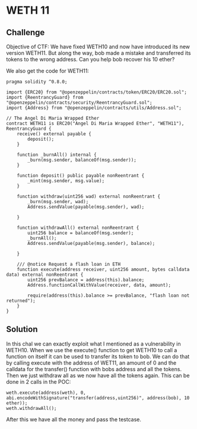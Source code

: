 # WETH 11

## Challenge

Objective of CTF:
We have fixed WETH10 and now have introduced its new version WETH11.
But along the way, bob made a mistake and transferred its tokens to the wrong address.
Can you help bob recover his 10 ether?

We also get the code for WETH11:

```solidity
pragma solidity ^0.8.0;

import {ERC20} from "@openzeppelin/contracts/token/ERC20/ERC20.sol";
import {ReentrancyGuard} from "@openzeppelin/contracts/security/ReentrancyGuard.sol";
import {Address} from "@openzeppelin/contracts/utils/Address.sol";

// The Angel Di Maria Wrapped Ether
contract WETH11 is ERC20("Angel Di Maria Wrapped Ether", "WETH11"), ReentrancyGuard {
    receive() external payable {
        deposit();
    }

    function _burnAll() internal {
        _burn(msg.sender, balanceOf(msg.sender));
    }

    function deposit() public payable nonReentrant {
        _mint(msg.sender, msg.value);
    }

    function withdraw(uint256 wad) external nonReentrant {
        _burn(msg.sender, wad);
        Address.sendValue(payable(msg.sender), wad);
       
    }

    function withdrawAll() external nonReentrant {
        uint256 balance = balanceOf(msg.sender);
        _burnAll();
        Address.sendValue(payable(msg.sender), balance);
        
    }

    /// @notice Request a flash loan in ETH
    function execute(address receiver, uint256 amount, bytes calldata data) external nonReentrant {
        uint256 prevBalance = address(this).balance;
        Address.functionCallWithValue(receiver, data, amount);

        require(address(this).balance >= prevBalance, "flash loan not returned");
    }
}
```

## Solution
In this chal we can exactly exploit what I mentioned as a vulnerability in WETH10. When we use the execute() function to get WETH10 to call a function on itself it can be used to transfer its token to bob. We can do that by calling execute with the address of WET11, an amount of 0 and the calldata for the transfer() function with bobs address and all the tokens. Then we just withdraw all as we now have all the tokens again. This can be done in 2 calls in the POC:

```solidity
weth.execute(address(weth), 0, abi.encodeWithSignature("transfer(address,uint256)", address(bob), 10 ether));
weth.withdrawAll();
```

After this we have all the money and pass the testcase.
